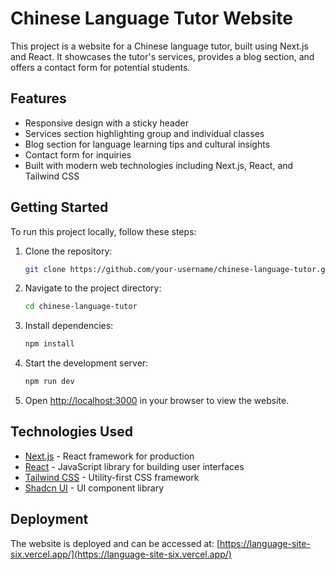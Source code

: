 # Chinese Language Tutor Website

This project is a website for a Chinese language tutor, built using Next.js and React. It showcases the tutor's services, provides a blog section, and offers a contact form for potential students.

## Features

- Responsive design with a sticky header
- Services section highlighting group and individual classes
- Blog section for language learning tips and cultural insights
- Contact form for inquiries
- Built with modern web technologies including Next.js, React, and Tailwind CSS

## Getting Started

To run this project locally, follow these steps:

1. Clone the repository:

   ```bash
   git clone https://github.com/your-username/chinese-language-tutor.git
   ```

2. Navigate to the project directory:

   ```bash
   cd chinese-language-tutor
   ```

3. Install dependencies:

   ```bash
   npm install
   ```

4. Start the development server:

   ```bash
   npm run dev
   ```

5. Open [http://localhost:3000](http://localhost:3000) in your browser to view the website.

## Technologies Used

- [Next.js](https://nextjs.org/) - React framework for production
- [React](https://reactjs.org/) - JavaScript library for building user interfaces
- [Tailwind CSS](https://tailwindcss.com/) - Utility-first CSS framework
- [Shadcn UI](https://ui.shadcn.com/) - UI component library

## Deployment

The website is deployed and can be accessed at: [https://language-site-six.vercel.app/](https://language-site-six.vercel.app/)
